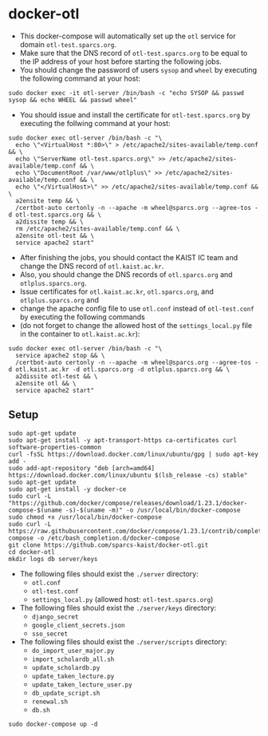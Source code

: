 # docker-otl
* This docker-compose will automatically set up the `otl` service for domain `otl-test.sparcs.org`.
* Make sure that the DNS record of `otl-test.sparcs.org` to be equal to the IP address of your host before starting the following jobs.
* You should change the password of users `sysop` and `wheel` by executing the following command at your host:
```shell
sudo docker exec -it otl-server /bin/bash -c "echo SYSOP && passwd sysop && echo WHEEL && passwd wheel"
```
* You should issue and install the certificate for `otl-test.sparcs.org` by executing the follwing command at your host:
```shell
sudo docker exec otl-server /bin/bash -c "\
  echo \"<VirtualHost *:80>\" > /etc/apache2/sites-available/temp.conf && \
  echo \"ServerName otl-test.sparcs.org\" >> /etc/apache2/sites-available/temp.conf && \
  echo \"DocumentRoot /var/www/otlplus\" >> /etc/apache2/sites-available/temp.conf && \
  echo \"</VirtualHost>\" >> /etc/apache2/sites-available/temp.conf && \
  a2ensite temp && \
  /certbot-auto certonly -n --apache -m wheel@sparcs.org --agree-tos -d otl-test.sparcs.org && \
  a2dissite temp && \
  rm /etc/apache2/sites-available/temp.conf && \
  a2ensite otl-test && \
  service apache2 start"
```
* After finishing the jobs, you should contact the KAIST IC team and change the DNS record of `otl.kaist.ac.kr`.
* Also, you should change the DNS records of `otl.sparcs.org` and `otlplus.sparcs.org`.
* Issue certificates for `otl.kaist.ac.kr`, `otl.sparcs.org`, and `otlplus.sparcs.org` and
* change the apache config file to use `otl.conf` instead of `otl-test.conf` by executing the following commands
* (do not forget to change the allowed host of the `settings_local.py` file in the container to `otl.kaist.ac.kr`):
```shell
sudo docker exec otl-server /bin/bash -c "\
  service apache2 stop && \
  /certbot-auto certonly -n --apache -m wheel@sparcs.org --agree-tos -d otl.kaist.ac.kr -d otl.sparcs.org -d otlplus.sparcs.org && \
  a2dissite otl-test && \
  a2ensite otl && \
  service apache2 start"
```
## Setup
```shell
sudo apt-get update
sudo apt-get install -y apt-transport-https ca-certificates curl software-properties-common
curl -fsSL https://download.docker.com/linux/ubuntu/gpg | sudo apt-key add -
sudo add-apt-repository "deb [arch=amd64] https://download.docker.com/linux/ubuntu $(lsb_release -cs) stable"
sudo apt-get update
sudo apt-get install -y docker-ce
sudo curl -L "https://github.com/docker/compose/releases/download/1.23.1/docker-compose-$(uname -s)-$(uname -m)" -o /usr/local/bin/docker-compose
sudo chmod +x /usr/local/bin/docker-compose
sudo curl -L https://raw.githubusercontent.com/docker/compose/1.23.1/contrib/completion/bash/docker-compose -o /etc/bash_completion.d/docker-compose
git clone https://github.com/sparcs-kaist/docker-otl.git
cd docker-otl
mkdir logs db server/keys
```
* The following files should exist the `./server` directory:
  * `otl.conf`
  * `otl-test.conf`
  * `settings_local.py` (allowed host: `otl-test.sparcs.org`)
* The following files should exist the `./server/keys` directory:
  * `django_secret`
  * `google_client_secrets.json`
  * `sso_secret`
* The following files should exist the `./server/scripts` directory:
  * `do_import_user_major.py`
  * `import_scholardb_all.sh`
  * `update_scholardb.py`
  * `update_taken_lecture.py`
  * `update_taken_lecture_user.py`
  * `db_update_script.sh`
  * `renewal.sh`
  * `db.sh`
```shell
sudo docker-compose up -d
```
